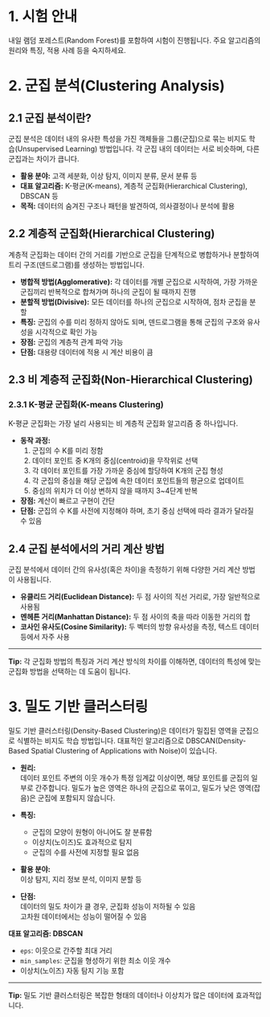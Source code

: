 # 1. 시험 안내  
내일 램덤 포레스트(Random Forest)를 포함하여 시험이 진행됩니다. 주요 알고리즘의 원리와 특징, 적용 사례 등을 숙지하세요.

# 2. 군집 분석(Clustering Analysis)
## 2.1 군집 분석이란?  
군집 분석은 데이터 내의 유사한 특성을 가진 객체들을 그룹(군집)으로 묶는 비지도 학습(Unsupervised Learning) 방법입니다. 각 군집 내의 데이터는 서로 비슷하며, 다른 군집과는 차이가 큽니다.  
- **활용 분야:** 고객 세분화, 이상 탐지, 이미지 분류, 문서 분류 등  
- **대표 알고리즘:** K-평균(K-means), 계층적 군집화(Hierarchical Clustering), DBSCAN 등  
- **목적:** 데이터의 숨겨진 구조나 패턴을 발견하여, 의사결정이나 분석에 활용

## 2.2 계층적 군집화(Hierarchical Clustering)  
계층적 군집화는 데이터 간의 거리를 기반으로 군집을 단계적으로 병합하거나 분할하여 트리 구조(덴드로그램)를 생성하는 방법입니다.  
- **병합적 방법(Agglomerative):** 각 데이터를 개별 군집으로 시작하여, 가장 가까운 군집끼리 반복적으로 합쳐가며 하나의 군집이 될 때까지 진행  
- **분할적 방법(Divisive):** 모든 데이터를 하나의 군집으로 시작하여, 점차 군집을 분할  
- **특징:** 군집의 수를 미리 정하지 않아도 되며, 덴드로그램을 통해 군집의 구조와 유사성을 시각적으로 확인 가능  
- **장점:** 군집의 계층적 관계 파악 가능  
- **단점:** 대용량 데이터에 적용 시 계산 비용이 큼

## 2.3 비 계층적 군집화(Non-Hierarchical Clustering)
### 2.3.1 K-평균 군집화(K-means Clustering)  
K-평균 군집화는 가장 널리 사용되는 비 계층적 군집화 알고리즘 중 하나입니다.  
- **동작 과정:**  
  1. 군집의 수 K를 미리 정함  
  2. 데이터 포인트 중 K개의 중심(centroid)을 무작위로 선택  
  3. 각 데이터 포인트를 가장 가까운 중심에 할당하여 K개의 군집 형성  
  4. 각 군집의 중심을 해당 군집에 속한 데이터 포인트들의 평균으로 업데이트  
  5. 중심의 위치가 더 이상 변하지 않을 때까지 3~4단계 반복  
- **장점:** 계산이 빠르고 구현이 간단  
- **단점:** 군집의 수 K를 사전에 지정해야 하며, 초기 중심 선택에 따라 결과가 달라질 수 있음

## 2.4 군집 분석에서의 거리 계산 방법
군집 분석에서 데이터 간의 유사성(혹은 차이)을 측정하기 위해 다양한 거리 계산 방법이 사용됩니다.
- **유클리드 거리(Euclidean Distance):** 두 점 사이의 직선 거리로, 가장 일반적으로 사용됨  
- **멘헤튼 거리(Manhattan Distance):** 두 점 사이의 축을 따라 이동한 거리의 합  
- **코사인 유사도(Cosine Similarity):** 두 벡터의 방향 유사성을 측정, 텍스트 데이터 등에서 자주 사용

---

**Tip:** 각 군집화 방법의 특징과 거리 계산 방식의 차이를 이해하면, 데이터의 특성에 맞는 군집화 방법을 선택하는 데 도움이 됩니다.

# 3. 밀도 기반 클러스터링
밀도 기반 클러스터링(Density-Based Clustering)은 데이터가 밀집된 영역을 군집으로 식별하는 비지도 학습 방법입니다. 대표적인 알고리즘으로 DBSCAN(Density-Based Spatial Clustering of Applications with Noise)이 있습니다.

- **원리:**  
  데이터 포인트 주변의 이웃 개수가 특정 임계값 이상이면, 해당 포인트를 군집의 일부로 간주합니다. 밀도가 높은 영역은 하나의 군집으로 묶이고, 밀도가 낮은 영역(잡음)은 군집에 포함되지 않습니다.

- **특징:**  
  - 군집의 모양이 원형이 아니어도 잘 분류함  
  - 이상치(노이즈)도 효과적으로 탐지  
  - 군집의 수를 사전에 지정할 필요 없음

- **활용 분야:**  
  이상 탐지, 지리 정보 분석, 이미지 분할 등

- **단점:**  
  데이터의 밀도 차이가 클 경우, 군집화 성능이 저하될 수 있음  
  고차원 데이터에서는 성능이 떨어질 수 있음

**대표 알고리즘: DBSCAN**
- `eps`: 이웃으로 간주할 최대 거리
- `min_samples`: 군집을 형성하기 위한 최소 이웃 개수
- 이상치(노이즈) 자동 탐지 기능 포함

---
**Tip:** 밀도 기반 클러스터링은 복잡한 형태의 데이터나 이상치가 많은 데이터에 효과적입니다.